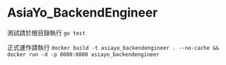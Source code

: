 # AsiaYo_BackendEngineer

測試請於根目錄執行 
`go test`

正式運作請執行 
`docker build -t asiayo_backendengineer . --no-cache && docker run -d -p 8080:8080 asiayo_backendengineer`